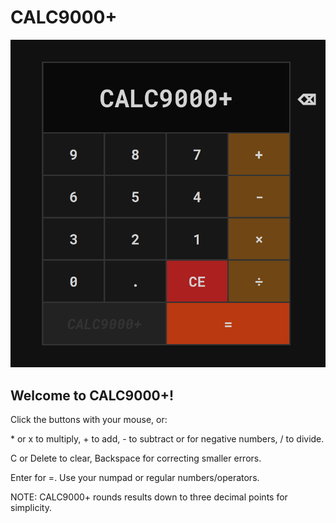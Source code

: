# CALC9000+
<img src="calc9000plus.png"/>

## Welcome to CALC9000+!

<p>Click the buttons with your mouse, or:</p>
<p>* or x to multiply, + to add, - to subtract or for negative numbers, / to divide.</p>
<p>C or Delete to clear, Backspace for correcting smaller errors.</p>
<p>Enter for =. Use your numpad or regular numbers/operators.</p>
<p>NOTE: CALC9000+ rounds results down to three decimal points for simplicity.</p>
